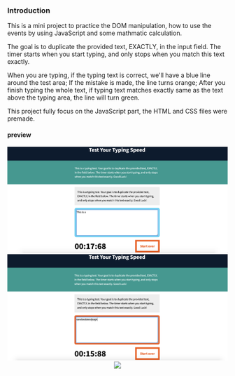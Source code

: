 ### Introduction

This is a mini project to practice the DOM manipulation, how to use the events by using JavaScript and some mathmatic calculation. 

The goal is to duplicate the provided text, EXACTLY, in the input field. The timer starts when you start typing, and only stops when you match this text exactly. 

When you are typing, if the typing text is correct, we'll have a blue line around the test area; If the mistake is made, the line turns orange; After you finish typing the whole text, if typing text matches exactly same as the text above the typing area, the line will turn green.

This project fully focus on the JavaScript part, the HTML and CSS files were premade.

#### preview
<p align="center">
<img src="images/tester_correct.png">
<img src="images/tester_incorrect.png">
<img src="tester_correct_finish.png">
</p>